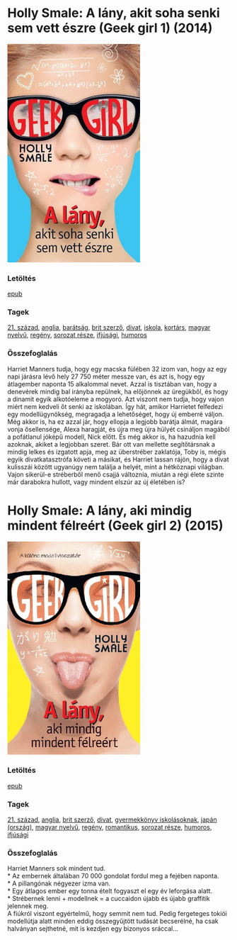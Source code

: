 # <a name="id_1002">Holly Smale: A lány, akit soha senki sem vett észre (Geek girl 1) (2014)</a>
<img src="https://github.com/BercziSandor/calibre_lib/raw/main/libs/main/Holly%20Smale/A%20lany%2C%20akit%20soha%20senki%20sem%20vett%20es%20%281002%29/cover.jpg" alt="cover" width="300"/>

### Letöltés
[epub](https://github.com/BercziSandor/calibre_lib/raw/main/libs/main/Holly%20Smale/A%20lany%2C%20akit%20soha%20senki%20sem%20vett%20es%20%281002%29/A%20lany%2C%20akit%20soha%20senki%20sem%20vet%20-%20Holly%20Smale.epub)

### Tagek
[21. század](https://github.com/berczisandor/calibre_lib/libs/main/blob/main/_tags/21.%20sz%c3%a1zad.md), [anglia](https://github.com/berczisandor/calibre_lib/libs/main/blob/main/_tags/anglia.md), [barátság](https://github.com/berczisandor/calibre_lib/libs/main/blob/main/_tags/bar%c3%a1ts%c3%a1g.md), [brit szerző](https://github.com/berczisandor/calibre_lib/libs/main/blob/main/_tags/brit%20szerz%c5%91.md), [divat](https://github.com/berczisandor/calibre_lib/libs/main/blob/main/_tags/divat.md), [iskola](https://github.com/berczisandor/calibre_lib/libs/main/blob/main/_tags/iskola.md), [kortárs](https://github.com/berczisandor/calibre_lib/libs/main/blob/main/_tags/kort%c3%a1rs.md), [magyar nyelvű](https://github.com/berczisandor/calibre_lib/libs/main/blob/main/_tags/magyar%20nyelv%c5%b1.md), [regény](https://github.com/berczisandor/calibre_lib/libs/main/blob/main/_tags/reg%c3%a9ny.md), [sorozat része](https://github.com/berczisandor/calibre_lib/libs/main/blob/main/_tags/sorozat%20r%c3%a9sze.md), [ifjúsági](https://github.com/berczisandor/calibre_lib/libs/main/blob/main/_tags/ifj%c3%bas%c3%a1gi.md), [humoros](https://github.com/berczisandor/calibre_lib/libs/main/blob/main/_tags/humoros.md)

### Összefoglalás
<div>
<p>Harriet ​Manners tudja, hogy egy macska fülében 32 izom van, hogy az egy napi járásra lévő hely 27 750 méter messze van, és azt is, hogy egy átlagember naponta 15 alkalommal nevet. Azzal is tisztában van, hogy a denevérek mindig bal irányba repülnek, ha előjönnek az üregükből, és hogy a dinamit egyik alkotóeleme a mogyoró. Azt viszont nem tudja, hogy vajon miért nem kedveli őt senki az iskolában. Így hát, amikor Harrietet felfedezi egy modellügynökség, megragadja a lehetőséget, hogy új emberré váljon. Még akkor is, ha ez azzal jár, hogy ellopja a legjobb barátja álmát, magára vonja ősellensége, Alexa haragját, és újra meg újra hülyét csináljon magából a pofátlanul jóképű modell, Nick előtt. És még akkor is, ha hazudnia kell azoknak, akiket a legjobban szeret. Bár ott van mellette segítőtársnak a mindig lelkes és izgatott apja, meg az überstréber zaklatója, Toby is, mégis egyik divatkatasztrófa követi a másikat, és Harriet lassan rájön, hogy a divat kulisszái között ugyanúgy nem találja a helyét, mint a hétköznapi világban. Vajon sikerül-e stréberből menő csajjá változnia, miután a régi élete szinte már darabokra hullott, vagy mindent elszúr az új életében is?</p></div>


# <a name="id_1003">Holly Smale: A lány, aki mindig mindent félreért (Geek girl 2) (2015)</a>
<img src="https://github.com/BercziSandor/calibre_lib/raw/main/libs/main/Holly%20Smale/A%20lany%2C%20aki%20mindig%20mindent%20felreert%20%281003%29/cover.jpg" alt="cover" width="300"/>

### Letöltés
[epub](https://github.com/BercziSandor/calibre_lib/raw/main/libs/main/Holly%20Smale/A%20lany%2C%20aki%20mindig%20mindent%20felreert%20%281003%29/A%20lany%2C%20aki%20mindig%20mindent%20felr%20-%20Holly%20Smale.epub)

### Tagek
[21. század](https://github.com/berczisandor/calibre_lib/libs/main/blob/main/_tags/21.%20sz%c3%a1zad.md), [anglia](https://github.com/berczisandor/calibre_lib/libs/main/blob/main/_tags/anglia.md), [brit szerző](https://github.com/berczisandor/calibre_lib/libs/main/blob/main/_tags/brit%20szerz%c5%91.md), [divat](https://github.com/berczisandor/calibre_lib/libs/main/blob/main/_tags/divat.md), [gyermekkönyv iskolásoknak](https://github.com/berczisandor/calibre_lib/libs/main/blob/main/_tags/gyermekk%c3%b6nyv%20iskol%c3%a1soknak.md), [japán (ország)](https://github.com/berczisandor/calibre_lib/libs/main/blob/main/_tags/jap%c3%a1n%20orsz%c3%a1g.md), [magyar nyelvű](https://github.com/berczisandor/calibre_lib/libs/main/blob/main/_tags/magyar%20nyelv%c5%b1.md), [regény](https://github.com/berczisandor/calibre_lib/libs/main/blob/main/_tags/reg%c3%a9ny.md), [romantikus](https://github.com/berczisandor/calibre_lib/libs/main/blob/main/_tags/romantikus.md), [sorozat része](https://github.com/berczisandor/calibre_lib/libs/main/blob/main/_tags/sorozat%20r%c3%a9sze.md), [humoros](https://github.com/berczisandor/calibre_lib/libs/main/blob/main/_tags/humoros.md), [ifjúsági](https://github.com/berczisandor/calibre_lib/libs/main/blob/main/_tags/ifj%c3%bas%c3%a1gi.md)

### Összefoglalás
<div>
<p>Harriet Manners sok mindent tud.<br>* Az embernek általában 70 000 gondolat fordul meg a fejében naponta.<br>* A pillangónak négyezer izma van.<br>* Egy átlagos ember egy tonna ételt fogyaszt el egy év leforgása alatt.<br>* Strébernek lenni + modellnek = a cuccaidon újabb és újabb graffitik jelennek meg.<br>A fiúkról viszont egyértelmű, hogy semmit nem tud. Pedig fergeteges tokiói modellútja alatt minden eddig összegyűjtött tudását becserélné, ha csak halványan sejthetné, mit is kezdjen egy bizonyos sráccal…</p></div>


